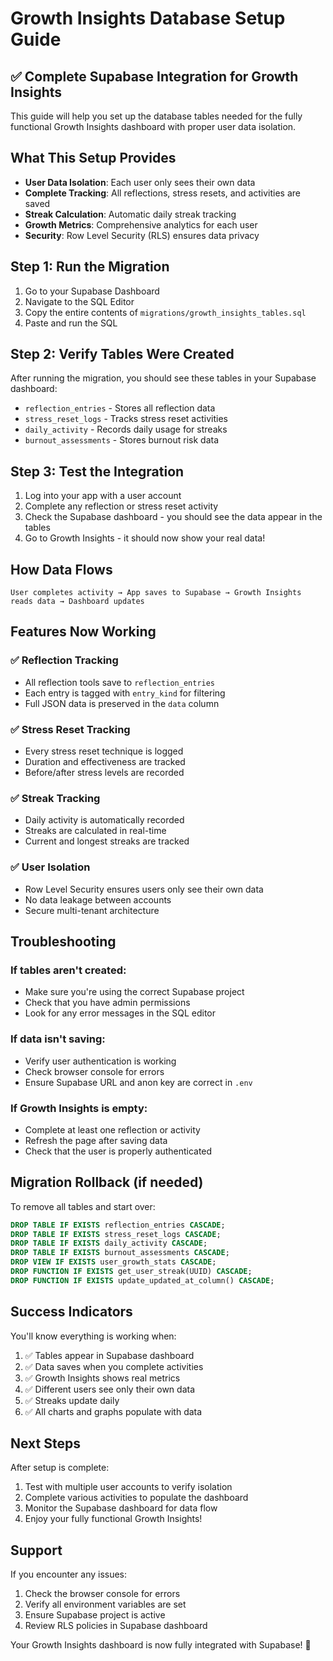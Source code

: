 # Growth Insights Database Setup Guide

## ✅ Complete Supabase Integration for Growth Insights

This guide will help you set up the database tables needed for the fully functional Growth Insights dashboard with proper user data isolation.

## What This Setup Provides

- **User Data Isolation**: Each user only sees their own data
- **Complete Tracking**: All reflections, stress resets, and activities are saved
- **Streak Calculation**: Automatic daily streak tracking
- **Growth Metrics**: Comprehensive analytics for each user
- **Security**: Row Level Security (RLS) ensures data privacy

## Step 1: Run the Migration

1. Go to your Supabase Dashboard
2. Navigate to the SQL Editor
3. Copy the entire contents of `migrations/growth_insights_tables.sql`
4. Paste and run the SQL

## Step 2: Verify Tables Were Created

After running the migration, you should see these tables in your Supabase dashboard:

- `reflection_entries` - Stores all reflection data
- `stress_reset_logs` - Tracks stress reset activities
- `daily_activity` - Records daily usage for streaks
- `burnout_assessments` - Stores burnout risk data

## Step 3: Test the Integration

1. Log into your app with a user account
2. Complete any reflection or stress reset activity
3. Check the Supabase dashboard - you should see the data appear in the tables
4. Go to Growth Insights - it should now show your real data!

## How Data Flows

```
User completes activity → App saves to Supabase → Growth Insights reads data → Dashboard updates
```

## Features Now Working

### ✅ Reflection Tracking

- All reflection tools save to `reflection_entries`
- Each entry is tagged with `entry_kind` for filtering
- Full JSON data is preserved in the `data` column

### ✅ Stress Reset Tracking

- Every stress reset technique is logged
- Duration and effectiveness are tracked
- Before/after stress levels are recorded

### ✅ Streak Tracking

- Daily activity is automatically recorded
- Streaks are calculated in real-time
- Current and longest streaks are tracked

### ✅ User Isolation

- Row Level Security ensures users only see their own data
- No data leakage between accounts
- Secure multi-tenant architecture

## Troubleshooting

### If tables aren't created:

- Make sure you're using the correct Supabase project
- Check that you have admin permissions
- Look for any error messages in the SQL editor

### If data isn't saving:

- Verify user authentication is working
- Check browser console for errors
- Ensure Supabase URL and anon key are correct in `.env`

### If Growth Insights is empty:

- Complete at least one reflection or activity
- Refresh the page after saving data
- Check that the user is properly authenticated

## Migration Rollback (if needed)

To remove all tables and start over:

```sql
DROP TABLE IF EXISTS reflection_entries CASCADE;
DROP TABLE IF EXISTS stress_reset_logs CASCADE;
DROP TABLE IF EXISTS daily_activity CASCADE;
DROP TABLE IF EXISTS burnout_assessments CASCADE;
DROP VIEW IF EXISTS user_growth_stats CASCADE;
DROP FUNCTION IF EXISTS get_user_streak(UUID) CASCADE;
DROP FUNCTION IF EXISTS update_updated_at_column() CASCADE;
```

## Success Indicators

You'll know everything is working when:

1. ✅ Tables appear in Supabase dashboard
2. ✅ Data saves when you complete activities
3. ✅ Growth Insights shows real metrics
4. ✅ Different users see only their own data
5. ✅ Streaks update daily
6. ✅ All charts and graphs populate with data

## Next Steps

After setup is complete:

1. Test with multiple user accounts to verify isolation
2. Complete various activities to populate the dashboard
3. Monitor the Supabase dashboard for data flow
4. Enjoy your fully functional Growth Insights!

## Support

If you encounter any issues:

1. Check the browser console for errors
2. Verify all environment variables are set
3. Ensure Supabase project is active
4. Review RLS policies in Supabase dashboard

Your Growth Insights dashboard is now fully integrated with Supabase! 🎉
